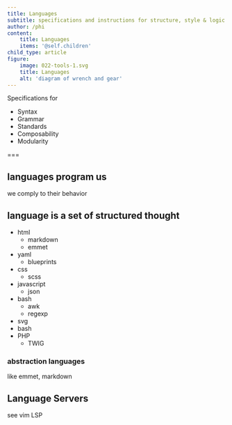 ```yaml
---
title: Languages
subtitle: specifications and instructions for structure, style & logic
author: /phi
content:
    title: Languages
    items: '@self.children'
child_type: article
figure:
    image: 022-tools-1.svg
    title: Languages
    alt: 'diagram of wrench and gear'
---
```


Specifications for 

- Syntax
- Grammar
- Standards
- Composability
- Modularity


===


## languages program us

we comply to their behavior

## language is a set of structured thought

- html
  - markdown
  - emmet
- yaml
  - blueprints
- css
  - scss
- javascript
  - json
- bash
  - awk
  - regexp
- svg
- bash
- PHP
  - TWIG


### abstraction languages
like emmet, markdown

## Language Servers
see vim LSP
